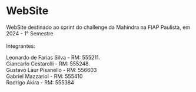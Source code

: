 # WebSite

WebSite destinado ao sprint do challenge da Mahindra na FIAP Paulista, em 2024  - 1° Semestre<br> <br>
Integrantes:

Leonardo de Farias Silva - RM: 555211. <br>
Giancarlo Cestarolli - RM: 555248.<br>
Gustavo Laur Pisanello - RM: 556603<br>
Gabriel Mazzariol - RM: 555410<br>
Rodrigo Akira - RM: 555384
